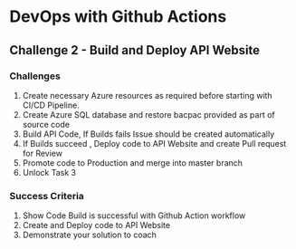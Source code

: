 # DevOps with Github Actions

## Challenge 2 - Build and Deploy API Website


### Challenges

1. Create necessary Azure resources as required before starting with CI/CD Pipeline.
2. Create Azure SQL database and restore bacpac provided as part of source code
3. Build API Code, If Builds fails Issue should be created automatically
4. If Builds succeed , Deploy code to API Website and create Pull request for Review
5. Promote code to Production and merge into master branch
6. Unlock Task 3 

### Success Criteria

1. Show Code Build is successful with Github Action workflow
2. Create and Deploy code to API Website
3. Demonstrate your solution to coach
